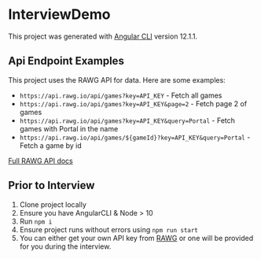 # InterviewDemo

This project was generated with [Angular CLI](https://github.com/angular/angular-cli) version 12.1.1.

## Api Endpoint Examples

This project uses the RAWG API for data. Here are some examples:

- `https://api.rawg.io/api/games?key=API_KEY` - Fetch all games
- `https://api.rawg.io/api/games?key=API_KEY&page=2` - Fetch page 2 of games
- `https://api.rawg.io/api/games?key=API_KEY&query=Portal` - Fetch games with Portal in the name
- `https://api.rawg.io/api/games/${gameId}?key=API_KEY&query=Portal` - Fetch a game by id

[Full RAWG API docs](https://api.rawg.io/docs/)

## Prior to Interview

1. Clone project locally
1. Ensure you have AngularCLI & Node > 10
1. Run `npm i`
1. Ensure project runs without errors using `npm run start`
1. You can either get your own API key from [RAWG](https://rawg.io/apidocs) or one will be provided for you during the interview.
